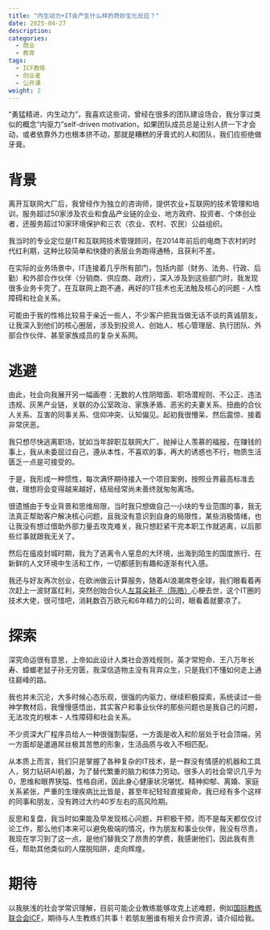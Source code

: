 ```yaml
---
title: "内生动力+IT会产生什么样的奇妙生化反应？"
date: 2025-04-27
description:
categories:
  - 商业
  - 教育
tags:
  - ICF教练
  - 创业者
  - 公开课
weight: 2
---
```



“勇猛精进、内生动力”，我喜欢这些词，曾经在很多的团队建设场合，我分享过类似的概念“内驱力”self-driven motivation，如果团队成员总是让别人挤一下才会动，或者依靠外力也根本挤不动，那就是糟糕的牙膏式的人和团队，我们应拒绝做牙膏。

# 背景

离开互联网大厂后，我曾经作为独立的咨询师，提供农业+互联网的技术管理和培训，服务超过50家涉及农业和食品产业链的企业、地方政府、投资者、个体创业者，还服务超过10家环境保护和三农（农业、农村、农民）公益组织。

我当时的专业定位是IT和互联网技术管理顾问，在2014年前后的电商下农村的时代红利期，这种比较简单和快捷的表层业务跑得通畅，且获利不差。

在实际的业务场景中，IT连接着几乎所有部门，包括内部（财务、法务、行政、后勤）和外部合作伙伴（分销商、供应商、政府），深入涉及到这些部门时，我发现很多业务卡壳了，在互联网上跑不通，再好的IT技术也无法触及核心的问题 - 人性障碍和社会关系。

可能由于我的性格比较易于亲近一些人，不少客户把我当做无话不谈的真诚朋友，让我深入到他们的核心圈层，涉及到投资人、创始人、核心管理层、执行团队、外部合作伙伴、甚至家族成员的复杂关系网。

# 逃避

由此，社会向我展开另一幅画卷：无数的人性阴暗面、职场潜规则、不公正、违法违规、灰黑产业链，关联的办公室政治、家族矛盾、恶劣的夫妻关系、扭曲的合伙人关系、互害的同事关系、信仰冲突、认知偏见。起初我很懵呆、然后震惊、接着非常厌恶。

我只想尽快逃离职场，犹如当年辞职互联网大厂，抛掉让人羡慕的福报，在赚钱的事上，我从未委屈过自己，遵从本性，不喜欢的事，再大的诱惑也不行，物质生活匮乏一点是可接受的。

于是，我形成一种惯性，每次满怀期待接入一个项目案例，按照业界最高标准去做，理想将会变得越来越好，结局经常尚未善终就匆匆离场。

很遗憾由于专业背景和思维局限，当时我只想做自己一小块的专业范围的事，我无法真正帮助客户解决核心问题，且我没有意识到自身的局限性，某些消极情绪，也让我没有想过借助外部力量去攻克难关，我只想赶紧干完本职工作就逃离，以后那些烂事就跟我无关了。

然后在瘟疫封城时期，我为了逃离令人窒息的大环境，出海到陌生的国度旅行、在新鲜的人文环境中生活和工作，一切都感到有趣和逐渐有代入感。

我还与好友再次创业，在欧洲做云计算服务，随着AI浪潮席卷全球，我们眼看着再次赶上一波财富红利，突然创始合伙人[左耳朵耗子（陈皓）](https://coolshell.cn/haoel)心梗去世，这个IT圈的技术大佬，很可惜吧，消耗数百万欧元和6年精力的公司，眼看着就要凉了。

# 探索

深究命运很有意思，上帝如此设计人类社会游戏规则，英才常短命、王八万年长寿、蟑螂老鼠子孙无穷匮，我深信造物主没有背弃众生，只是我们不懂如何走上通往巅峰的路。

我也并未沉沦，大多时候心态乐观，很强的内驱力，继续积极探索，系统读过一些神学教材后，我慢慢感悟出，其实客户和事业伙伴的那些问题也是我自己的问题，无法攻克的根本 - 人性障碍和社会关系。

不少资深大厂程序员给人一种很强割裂感，一方面是收入和阶层处于社会顶端，另一方面却是邋遢屌丝极其苦憋的形象，生活品质与收入不相匹配。

从本质上而言，我们只是掌握了各种复杂的IT技术，是一群没有情感的机器和工具人，努力钻研AI机器，为了替代繁重的脑力和体力劳动。很多人的社会常识几乎为0，思维和眼界狭隘、性格自闭，因此身心健康状况堪忧、精神抑郁、离婚、家庭关系紧张，严重的生理疾病比比皆是，甚至年纪轻轻直接毙命，我已经有多个这样的同事和朋友，没有跨过大约40岁左右的高风险期。

反思和复盘，我当时如果能及早发现核心问题，并积极干预，而不是每天都仅仅讨论工作，那么他们本来可以避免极端的情况，作为朋友和事业伙伴，我没有尽责，我现在学习到了这一点，是他们替我交了昂贵的学费，我感谢他们，因此我有责任，帮助其他类似的人摆脱陷阱，走向辉煌。

# 期待

以我肤浅的社会学常识理解，目前可能企业教练能够攻克上述难题，例如[国际教练联合会ICF](https://coachingfederation.org/)，期待与人生教练们共事！若朋友圈谁有相关合作资源，请介绍给我。

